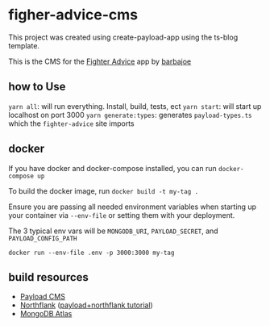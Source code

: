 # figher-advice-cms

This project was created using create-payload-app using the ts-blog template.

This is the CMS for the [Fighter Advice](https://github.com/Barbacoa08/fighter-advice) app by [barbajoe](https://rxresu.me/barbajoe/joseph-sebast-2023)

## how to Use

`yarn all`: will run everything. Install, build, tests, ect
`yarn start`: will start up localhost on port 3000
`yarn generate:types`: generates `payload-types.ts` which the `fighter-advice` site imports

## docker

If you have docker and docker-compose installed, you can run `docker-compose up`

To build the docker image, run `docker build -t my-tag .`

Ensure you are passing all needed environment variables when starting up your container via `--env-file` or setting them with your deployment.

The 3 typical env vars will be `MONGODB_URI`, `PAYLOAD_SECRET`, and `PAYLOAD_CONFIG_PATH`

`docker run --env-file .env -p 3000:3000 my-tag`

## build resources

- [Payload CMS](https://payloadcms.com/docs/getting-started/what-is-payload)
- [Northflank](https://app.northflank.com/) ([payload+northflank tutorial](https://northflank.com/guides/deploying-payload-cms))
- [MongoDB Atlas](https://www.mongodb.com/cloud)
